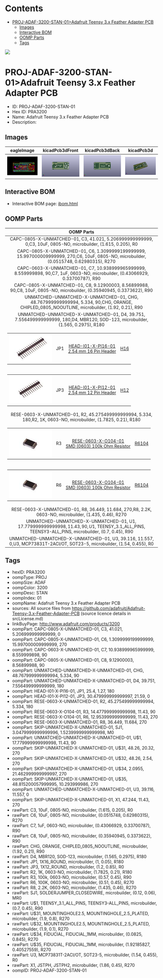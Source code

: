 



Contents
========

* [PROJ-ADAF-3200-STAN-01>Adafruit Teensy 3.x Feather Adapter PCB](#proj-adaf-3200-stan-01adafruit-teensy-3x-feather-adapter-pcb)
	* [Images](#images)
	* [Interactive BOM](#interactive-bom)
	* [OOMP Parts](#oomp-parts)
	* [Tags](#tags)
  
![][im]
# PROJ-ADAF-3200-STAN-01>Adafruit Teensy 3.x Feather Adapter PCB

- ID: PROJ-ADAF-3200-STAN-01
- Hex ID: PRA3200
- Name: Adafruit Teensy 3.x Feather Adapter PCB
- Description: 

## Images
  
  

|eagleImage|kicadPcb3dFront|kicadPcb3dBack|kicadPcb3d|
| :---: | :---: | :---: | :---: |
|[![eagleImage](eagleImage_140.png)](eagleImage_600.png)|[![kicadPcb3dFront](kicadPcb3dFront_140.png)](kicadPcb3dFront_600.png)|[![kicadPcb3dBack](kicadPcb3dBack_140.png)](kicadPcb3dBack_600.png)|[![kicadPcb3d](kicadPcb3d_140.png)](kicadPcb3d_600.png)|

## Interactive BOM

- Interactive BOM page: [ibom.html](kicad/bom/ibom.html)

## OOMP Parts
  

|OOMP Parts|
| :---: |
|CAPC-0805-X-UNMATCHED-01, C3, 41.021, 5.206999999999999, 0,C3, 10uF, 0805-NO, microbuilder, (1.615, 0.205), R0|
|CAPC-0805-X-UNMATCHED-01, C6, 1.3099999199999999, 15.997000009999999, 270,C6, 10uF, 0805-NO, microbuilder, (0.0515748, 0.62980315), R270|
|CAPC-0603-X-UNMATCHED-01, C7, 10.938999965999999, 8.559999898, 90,C7, 1uF, 0603-NO, microbuilder, (0.43066929, 0.33700787), R90|
|CAPC-0805-X-UNMATCHED-01, C8, 9.12900003, 8.56899988, 90,C8, 10uF, 0805-NO, microbuilder, (0.35940945, 0.3373622), R90|
|UNMATCHED-UNMATCHED-X-UNMATCHED-01, CHG, 48.767999999999994, 5.334, 90,CHG, ORANGE, CHIPLED_0805_NOOUTLINE, microbuilder, (1.92, 0.21), R90|
|UNMATCHED-UNMATCHED-X-UNMATCHED-01, D4, 39.751, 7.556499999999999, 180,D4, MBR120, SOD-123, microbuilder, (1.565, 0.2975), R180|
|<table><tr><td>![HEAD-I01-X-PI16-01](https://raw.githubusercontent.com/oomlout/oomlout_OOMP_parts/main/HEAD-I01-X-PI16-01/image_140.jpg)</td><td> JP1</td><td>[HEAD-I01-X-PI16-01<br>2.54 mm 16 Pin Header](https://github.com/oomlout/oomlout_OOMP_parts/tree/main/HEAD-I01-X-PI16-01/)</td><td>[H16](https://github.com/oomlout/oomlout_OOMP_parts/tree/main/HEAD-I01-X-PI16-01/)</td></tr></table>|
|<table><tr><td>![HEAD-I01-X-PI12-01](https://raw.githubusercontent.com/oomlout/oomlout_OOMP_parts/main/HEAD-I01-X-PI12-01/image_140.jpg)</td><td> JP3</td><td>[HEAD-I01-X-PI12-01<br>2.54 mm 12 Pin Header](https://github.com/oomlout/oomlout_OOMP_parts/tree/main/HEAD-I01-X-PI12-01/)</td><td>[H12](https://github.com/oomlout/oomlout_OOMP_parts/tree/main/HEAD-I01-X-PI12-01/)</td></tr></table>|
|RESE-0603-X-UNMATCHED-01, R2, 45.275499999999994, 5.334, 180,R2, 1K, 0603-NO, microbuilder, (1.7825, 0.21), R180|
|<table><tr><td>![RESE-0603-X-O104-01](https://raw.githubusercontent.com/oomlout/oomlout_OOMP_parts/main/RESE-0603-X-O104-01/image_140.jpg)</td><td> R3</td><td>[RESE-0603-X-O104-01<br>SMD (0603) 100k Ohm Resistor](https://github.com/oomlout/oomlout_OOMP_parts/tree/main/RESE-0603-X-O104-01/)</td><td>[R6104](https://github.com/oomlout/oomlout_OOMP_parts/tree/main/RESE-0603-X-O104-01/)</td></tr></table>|
|<table><tr><td>![RESE-0603-X-O104-01](https://raw.githubusercontent.com/oomlout/oomlout_OOMP_parts/main/RESE-0603-X-O104-01/image_140.jpg)</td><td> R6</td><td>[RESE-0603-X-O104-01<br>SMD (0603) 100k Ohm Resistor](https://github.com/oomlout/oomlout_OOMP_parts/tree/main/RESE-0603-X-O104-01/)</td><td>[R6104](https://github.com/oomlout/oomlout_OOMP_parts/tree/main/RESE-0603-X-O104-01/)</td></tr></table>|
|RESE-0603-X-UNMATCHED-01, R8, 36.449, 11.684, 270,R8, 2.2K, 0603-NO, microbuilder, (1.435, 0.46), R270|
|UNMATCHED-UNMATCHED-X-UNMATCHED-01, U$1, 17.779999999999998, 11.43, 90,U$1, TEENSY_3.1_ALL_PINS, TEENSY3-ALL_PINS, microbuilder, (0.7, 0.45), R90|
|UNMATCHED-UNMATCHED-X-UNMATCHED-01, U3, 39.116, 11.557, 0,U3, MCP73831T-2ACI/OT, SOT23-5, microbuilder, (1.54, 0.455), R0|

## Tags

- hexID: PRA3200
- oompType: PROJ
- oompSize: ADAF
- oompColor: 3200
- oompDesc: STAN
- oompIndex: 01
- oompName: Adafruit Teensy 3.x Feather Adapter PCB
- sources: All source files from https://github.com/adafruit/Adafruit-Teensy-3.x-Feather-Adapter-PCB (source licence details in srcLicense.md)
- linkBuyPage: http://www.adafruit.com/products/3200
- oompPart: CAPC-0805-X-UNMATCHED-01, C3, 41.021, 5.206999999999999, 0
- oompPart: CAPC-0805-X-UNMATCHED-01, C6, 1.3099999199999999, 15.997000009999999, 270
- oompPart: CAPC-0603-X-UNMATCHED-01, C7, 10.938999965999999, 8.559999898, 90
- oompPart: CAPC-0805-X-UNMATCHED-01, C8, 9.12900003, 8.56899988, 90
- oompPart: UNMATCHED-UNMATCHED-X-UNMATCHED-01, CHG, 48.767999999999994, 5.334, 90
- oompPart: UNMATCHED-UNMATCHED-X-UNMATCHED-01, D4, 39.751, 7.556499999999999, 180
- oompPart: HEAD-I01-X-PI16-01, JP1, 25.4, 1.27, 180
- oompPart: HEAD-I01-X-PI12-01, JP3, 30.479999999999997, 21.59, 0
- oompPart: RESE-0603-X-UNMATCHED-01, R2, 45.275499999999994, 5.334, 180
- oompPart: RESE-0603-X-O104-01, R3, 14.477999999999998, 11.43, 90
- oompPart: RESE-0603-X-O104-01, R6, 12.953999999999999, 11.43, 270
- oompPart: RESE-0603-X-UNMATCHED-01, R8, 36.449, 11.684, 270
- oompPart: SKIP-UNMATCHED-X-UNMATCHED-01, SJ1, 3.0479999999999996, 1.5239999999999998, M0
- oompPart: UNMATCHED-UNMATCHED-X-UNMATCHED-01, U$1, 17.779999999999998, 11.43, 90
- oompPart: SKIP-UNMATCHED-X-UNMATCHED-01, U$31, 48.26, 20.32, 270
- oompPart: SKIP-UNMATCHED-X-UNMATCHED-01, U$32, 48.26, 2.54, 270
- oompPart: SKIP-UNMATCHED-X-UNMATCHED-01, U$34, 2.0955, 21.462999999999997, 270
- oompPart: SKIP-UNMATCHED-X-UNMATCHED-01, U$35, 48.815200057999995, 10.293999986, 270
- oompPart: UNMATCHED-UNMATCHED-X-UNMATCHED-01, U3, 39.116, 11.557, 0
- oompPart: SKIP-UNMATCHED-X-UNMATCHED-01, X1, 47.244, 11.43, 270
- rawPart: C3, 10uF, 0805-NO, microbuilder, (1.615, 0.205), R0
- rawPart: C6, 10uF, 0805-NO, microbuilder, (0.0515748, 0.62980315), R270
- rawPart: C7, 1uF, 0603-NO, microbuilder, (0.43066929, 0.33700787), R90
- rawPart: C8, 10uF, 0805-NO, microbuilder, (0.35940945, 0.3373622), R90
- rawPart: CHG, ORANGE, CHIPLED_0805_NOOUTLINE, microbuilder, (1.92, 0.21), R90
- rawPart: D4, MBR120, SOD-123, microbuilder, (1.565, 0.2975), R180
- rawPart: JP1, 1X16_ROUND, microbuilder, (1, 0.05), R180
- rawPart: JP3, 1X12_ROUND, microbuilder, (1.2, 0.85), R0
- rawPart: R2, 1K, 0603-NO, microbuilder, (1.7825, 0.21), R180
- rawPart: R3, 100k, 0603-NO, microbuilder, (0.57, 0.45), R90
- rawPart: R6, 100K, 0603-NO, microbuilder, (0.51, 0.45), R270
- rawPart: R8, 2.2K, 0603-NO, microbuilder, (1.435, 0.46), R270
- rawPart: SJ1, SOLDERJUMPER_CLOSEDWIRE, microbuilder, (0.12, 0.06), MR0
- rawPart: U$1, TEENSY_3.1_ALL_PINS, TEENSY3-ALL_PINS, microbuilder, (0.7, 0.45), R90
- rawPart: U$31, MOUNTINGHOLE2.5, MOUNTINGHOLE_2.5_PLATED, microbuilder, (1.9, 0.8), R270
- rawPart: U$32, MOUNTINGHOLE2.5, MOUNTINGHOLE_2.5_PLATED, microbuilder, (1.9, 0.1), R270
- rawPart: U$34, FIDUCIAL, FIDUCIAL_1MM, microbuilder, (0.0825, 0.845), R270
- rawPart: U$35, FIDUCIAL, FIDUCIAL_1MM, microbuilder, (1.92185827, 0.40527559), R270
- rawPart: U3, MCP73831T-2ACI/OT, SOT23-5, microbuilder, (1.54, 0.455), R0
- rawPart: X1, JSTPH, JSTPH2, microbuilder, (1.86, 0.45), R270
- oompID: PROJ-ADAF-3200-STAN-01



[im]: kicadPcb3d_450.png
